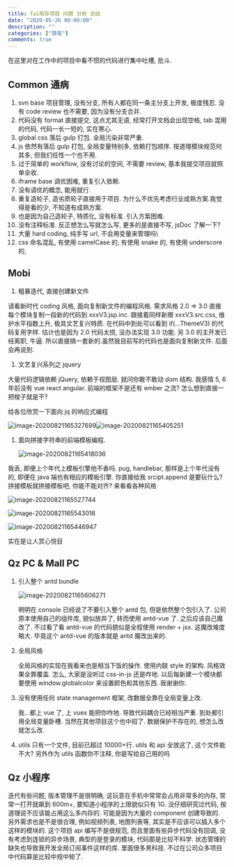 ```yaml
---
title: fai现存项目 问题 分析 总结
date: "2020-05-26 00:00:00"
description: ""
categories: ["随笔"]
comments: true
---
```


在这里对在工作中的项目中看不惯的代码进行集中吐槽, 批斗.

## Common 通病

1. svn base 项目管理, 没有分支, 所有人都在同一条主分支上开发, 极度残忍. 没有 code review 也不需要, 因为没有分支合并.
2. 代码没有 format 直接提交, 这点尤其无语, 经常打开文档会出现空格, tab 混用的代码, 代码一长一短的, 实在寒心.
3. global css 落后 gulp 打包. 全局污染非常严重.
4. js 依然有落后 gulp 打包, 全局变量特别多, 依赖打包顺序. 按道理模块规范何其多, 但我们任性一个也不用.
5. 过于简单的 workflow, 没有讨论的空间, 不需要 review, 基本我提交项目就照单全收.
6. iframe base 调优困难, 重复引入依赖.
7. 没有调优的概念, 能用就行.
8. 重复造轮子, 造劣质轮子直接用于项目. 为什么不优先考虑行业成熟方案.我觉得是看的少, 不知道有成熟方案.
9. 也是因为自己造轮子, 特质化, 没有标准. 引入方案困难.
10. 没有注释标准. 反正想怎么写就怎么写, 更多的是直接不写, jsDoc 了解一下?
11. 大量 hard coding, 纯手写 url, 不会用变量来管理吗\
12. css 命名混乱, 有使用 camelCase 的, 有使用 snake 的, 有使用 underscore 的,

## Mobi

1. 粗暴迭代, 直接创建新文件

请看新时代 coding 风格, 面向复制新文件的编程风格. 需求风格 2.0 => 3.0 直接每个模块复制一段新的代码到 xxxV3.jsp.inc. 跟接着同样新赠 xxxV3.src.css, 维护水平指数上升, 极具文艺复兴特质. 在代码中到处可以看到 if(...ThemeV3) 的代码复用字样. 估计也是因为 2.0 代码太捞, 没办法实现 3.0 功能. 另 3.0 的主开发已经离职, 牛逼. 所以直接搞一套新的.虽然我目前写的代码也是面向复制新文件. 后面会再说到.

1. 文艺复兴系列之 jquery

大量代码逻辑依赖 jQuery, 依赖于视图层. 就问你敢不敢动 dom 结构. 我感情 5, 6 年前没有 vue react angular. 前端的框架不是还有 ember 之流? 怎么想到直接一把梭子就是干?

给各位欣赏一下面向 jq 的响应式编程

![image-20200821165327699](assets/image-20200821165327699.png)![image-20200821165405251](assets/image-20200821165405251.png)

1. 面向拼接字符串的前端模板编程.

   ![image-20200821165418036](assets/image-20200821165418036.png)

我丢, 即便上个年代上模板引擎他不香吗. pug, handlebar, 那样是上个年代没有的, 即便在 java 端也有相应的模板引擎. 你直接给我 srcipt.append 是要玩什么? 拼接模板就拼接模板吧, 你能不能对齐? 来看看各种风格

![image-20200821165527744](assets/image-20200821165527744.png)

![image-20200821165543016](assets/image-20200821165543016.png)

![image-20200821165446947](assets/image-20200821165446947.png)

实在是让人赏心悦目

## Qz PC & Mall PC

1. 引入整个 antd bundle

   ![image-20200821165606271](assets/image-20200821165606271.png)

   明明在 console 已经说了不要引入整个 antd 包, 但是依然整个包引入了. 公司原本使用自己的组件库, 貌似放弃了, 转而使用 antd-vue 了. 之后应该自己魔改了. 不过看了看 antd-vue 的代码貌似是全程使用 render + jsx. 这魔改难度略大. 毕竟这个 antd-vue 的版本就是 antd 魔改出来的.

2. 全局风格

   全局风格的实现在我看来也是相当下饭的操作. 使用内联 style 的架构. 风格效果全靠覆盖. 怎么, 大家是没听过 css-in-js 还是咋地. 以后每新建一个模块都要使用 window.globalcolor 来设置颜色和其他东西. 我谢谢你.

3. 没有使用任何 state management 框架, 改数据全靠在全局变量上改.

   我...都上 vue 了, 上 vuex 能把你咋地. 导致代码耦合已经相当严重. 到处都引用全局变量卧槽. 当然在其他项目这个也中招了. 数据保护不存在的, 想怎么改就怎么改.

4. utils 只有一个文件, 目前已超过 10000+行. utils 和 api 全放这了, 这个文件能不大? 另外作为 utils 函数你不注释, 你是写给自己用的吗

## Qz 小程序

迭代有些问题, 版本管理不是很明确, 这玩意在手机中常常会占用非常多的内存, 常常一打开就飙到 600m+, 要知道小程序的上限貌似只有 1G. 没仔细研究过代码, 按道理说不应该能占用这么多内存的. 可能是因为大量的 component 创建导致的. 另外需求也是不是很合理, 例如视频列表, 地图列表等, 其实是不应该可以插入多个这样的模块的. 这个项目 api 编写不是很规范, 而且里面有些异步代码没有回调, 没有考虑到连锁的异步场景, 典型的是登录的模块, 代码那是比较不科学. 状态管理的缺失也导致我开发全局订阅事件这样的库. 里面很多黑科技. 不过在公司众多项目中代码算是比较中规中矩了.

